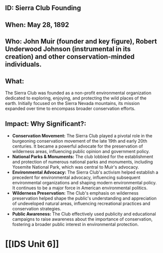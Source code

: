 ## ID: Sierra Club Founding

## When: May 28, 1892

## Who: John Muir (founder and key figure), Robert Underwood Johnson (instrumental in its creation) and other conservation-minded individuals.

## What:  
The Sierra Club was founded as a non-profit environmental organization dedicated to exploring, enjoying, and protecting the wild places of the earth.  Initially focused on the Sierra Nevada mountains, its mission expanded over time to encompass broader conservation efforts.

## Impact: Why Significant?:
* **Conservation Movement:** The Sierra Club played a pivotal role in the burgeoning conservation movement of the late 19th and early 20th centuries. It became a powerful advocate for the preservation of wilderness areas, influencing public opinion and government policy.
* **National Parks & Monuments:** The club lobbied for the establishment and protection of numerous national parks and monuments, including Yosemite National Park, which was central to Muir's advocacy.
* **Environmental Advocacy:** The Sierra Club's activism helped establish a precedent for environmental advocacy, influencing subsequent environmental organizations and shaping modern environmental policy.  It continues to be a major force in American environmental politics.
* **Wilderness Preservation:**  The Club's emphasis on wilderness preservation helped shape the public's understanding and appreciation of undeveloped natural areas, influencing recreational practices and conservation strategies.
* **Public Awareness:** The Club effectively used publicity and educational campaigns to raise awareness about the importance of conservation, fostering a broader public interest in environmental protection.

# [[IDS Unit 6]]